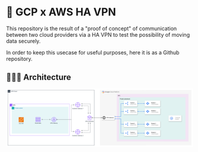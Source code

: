 # 🚀 GCP x AWS HA VPN

This repository is the result of a "proof of concept" of communication between two cloud providers via a HA VPN to test the possibility of moving data securely.

In order to keep this usecase for useful purposes, here it is as a Github repository.

## 👷🏻‍♀️ Architecture

![GCP x AWS HA VPN global architecture](assets/gcp-aws-ha-vpn.png)
